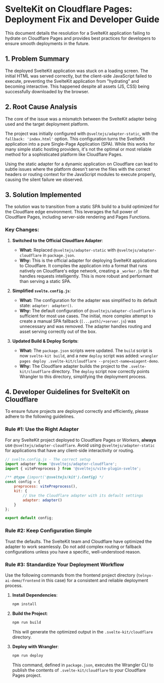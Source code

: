 # SvelteKit on Cloudflare Pages: Deployment Fix and Developer Guide

This document details the resolution for a SvelteKit application failing to hydrate on Cloudflare Pages and provides best practices for developers to ensure smooth deployments in the future.

## 1. Problem Summary

The deployed SvelteKit application was stuck on a loading screen. The initial HTML was served correctly, but the client-side JavaScript failed to execute, preventing the SvelteKit application from "hydrating" and becoming interactive. This happened despite all assets (JS, CSS) being successfully downloaded by the browser.

## 2. Root Cause Analysis

The core of the issue was a mismatch between the SvelteKit adapter being used and the target deployment platform.

The project was initially configured with `@sveltejs/adapter-static`, with the `fallback: 'index.html'` option. This configuration turns the SvelteKit application into a pure Single-Page Application (SPA). While this works for many simple static hosting providers, it's not the optimal or most reliable method for a sophisticated platform like Cloudflare Pages.

Using the static adapter for a dynamic application on Cloudflare can lead to subtle issues where the platform doesn't serve the files with the correct headers or routing context for the JavaScript modules to execute properly, causing the silent failure we observed.

## 3. Solution Implemented

The solution was to transition from a static SPA build to a build optimized for the Cloudflare edge environment. This leverages the full power of Cloudflare Pages, including server-side rendering and Pages Functions.

### Key Changes:

1.  **Switched to the Official Cloudflare Adapter**:
    *   **What:** Replaced `@sveltejs/adapter-static` with `@sveltejs/adapter-cloudflare` in `package.json`.
    *   **Why:** This is the official adapter for deploying SvelteKit applications to Cloudflare. It compiles the application into a format that runs natively on Cloudflare's edge network, creating a `_worker.js` file that handles requests intelligently. This is more robust and performant than serving a static SPA.

2.  **Simplified `svelte.config.js`**:
    *   **What:** The configuration for the adapter was simplified to its default state: `adapter: adapter()`.
    *   **Why:** The default configuration of `@sveltejs/adapter-cloudflare` is sufficient for most use cases. The initial, more complex attempt to create a manual SPA fallback (`[...path]/+server.js`) was unnecessary and was removed. The adapter handles routing and asset serving correctly out of the box.

3.  **Updated Build & Deploy Scripts**:
    *   **What:** The `package.json` scripts were updated. The `build` script is now `svelte-kit build`, and a new `deploy` script was added: `wrangler pages deploy .svelte-kit/cloudflare --project-name=aiagent-demo`.
    *   **Why:** The Cloudflare adapter builds the project to the `.svelte-kit/cloudflare` directory. The `deploy` script now correctly points Wrangler to this directory, simplifying the deployment process.

## 4. Developer Guidelines for SvelteKit on Cloudflare

To ensure future projects are deployed correctly and efficiently, please adhere to the following guidelines.

### Rule #1: Use the Right Adapter
For any SvelteKit project deployed to Cloudflare Pages or Workers, **always** use `@sveltejs/adapter-cloudflare`. Avoid using `@sveltejs/adapter-static` for applications that have any client-side interactivity or routing.

```javascript
// svelte.config.js - The correct setup
import adapter from '@sveltejs/adapter-cloudflare';
import { vitePreprocess } from '@sveltejs/vite-plugin-svelte';

/** @type {import('@sveltejs/kit').Config} */
const config = {
	preprocess: vitePreprocess(),
	kit: {
		// Use the Cloudflare adapter with its default settings
		adapter: adapter()
	}
};

export default config;
```

### Rule #2: Keep Configuration Simple
Trust the defaults. The SvelteKit team and Cloudflare have optimized the adapter to work seamlessly. Do not add complex routing or fallback configurations unless you have a specific, well-understood reason.

### Rule #3: Standardize Your Deployment Workflow
Use the following commands from the frontend project directory (`telnyx-ai-demo/frontend` in this case) for a consistent and reliable deployment process.

1.  **Install Dependencies**:
    ```bash
    npm install
    ```

2.  **Build the Project**:
    ```bash
    npm run build
    ```
    This will generate the optimized output in the `.svelte-kit/cloudflare` directory.

3.  **Deploy with Wrangler**:
    ```bash
    npm run deploy
    ```
    This command, defined in `package.json`, executes the Wrangler CLI to publish the contents of `.svelte-kit/cloudflare` to your Cloudflare Pages project. 